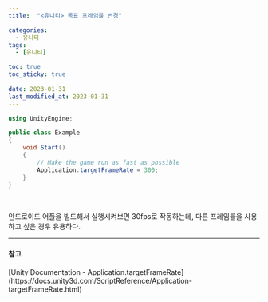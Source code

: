 ```yaml
---
title:  "<유니티> 목표 프레임률 변경"

categories:
  - 유니티
tags:
  - [유니티]

toc: true
toc_sticky: true
 
date: 2023-01-31
last_modified_at: 2023-01-31
---
```


```cs
using UnityEngine;

public class Example
{
    void Start()
    {
        // Make the game run as fast as possible
        Application.targetFrameRate = 300;
    }
}
```

<br/>

안드로이드 어플을 빌드해서 실행시켜보면 30fps로 작동하는데, 다른 프레임률을 사용하고 싶은 경우 유용하다.

---
<h4>참고</h4>
[Unity Documentation - Application.targetFrameRate](https://docs.unity3d.com/ScriptReference/Application-targetFrameRate.html)